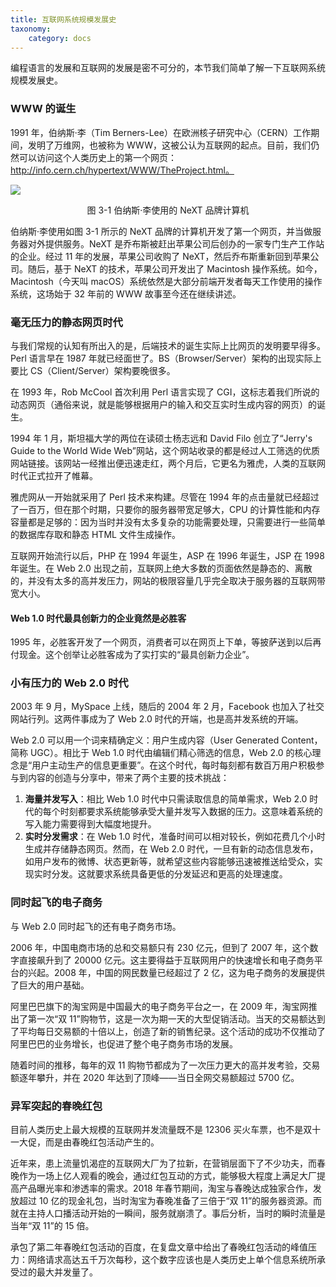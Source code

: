 ```yaml
---
title: 互联网系统规模发展史
taxonomy:
    category: docs
---
```


编程语言的发展和互联网的发展是密不可分的，本节我们简单了解一下互联网系统规模发展史。

### WWW 的诞生

1991 年，伯纳斯·李（Tim Berners-Lee）在欧洲核子研究中心（CERN）工作期间，发明了万维网，也被称为 WWW，这被公认为互联网的起点。目前，我们仍然可以访问这个人类历史上的第一个网页：http://info.cern.ch/hypertext/WWW/TheProject.html。

![](/media/16890620992537.jpg)
<center>图 3-1 伯纳斯·李使用的 NeXT 品牌计算机</center>

伯纳斯·李使用如图 3-1 所示的 NeXT 品牌的计算机开发了第一个网页，并当做服务器对外提供服务。NeXT 是乔布斯被赶出苹果公司后创办的一家专门生产工作站的企业。经过 11 年的发展，苹果公司收购了 NeXT，然后乔布斯重新回到苹果公司。随后，基于 NeXT 的技术，苹果公司开发出了 Macintosh 操作系统。如今，Macintosh（今天叫 macOS）系统依然是大部分前端开发者每天工作使用的操作系统，这场始于 32 年前的 WWW 故事至今还在继续讲述。

### 毫无压力的静态网页时代

与我们常规的认知有所出入的是，后端技术的诞生实际上比网页的发明要早得多。Perl 语言早在 1987 年就已经面世了。BS（Browser/Server）架构的出现实际上要比 CS（Client/Server）架构要晚很多。

在 1993 年，Rob McCool 首次利用 Perl 语言实现了 CGI，这标志着我们所说的动态网页（通俗来说，就是能够根据用户的输入和交互实时生成内容的网页）的诞生。

1994 年 1 月，斯坦福大学的两位在读硕士杨志远和 David Filo 创立了“Jerry's Guide to the World Wide Web”网站，这个网站收录的都是经过人工筛选的优质网站链接。该网站一经推出便迅速走红，两个月后，它更名为雅虎，人类的互联网时代正式拉开了帷幕。

雅虎网从一开始就采用了 Perl 技术来构建。尽管在 1994 年的点击量就已经超过了一百万，但在那个时期，只要你的服务器带宽足够大，CPU 的计算性能和内存容量都是足够的：因为当时并没有太多复杂的功能需要处理，只需要进行一些简单的数据库存取和静态 HTML 文件生成操作。

互联网开始流行以后，PHP 在 1994 年诞生，ASP 在 1996 年诞生，JSP 在 1998 年诞生。在 Web 2.0 出现之前，互联网上绝大多数的页面依然是静态的、离散的，并没有太多的高并发压力，网站的极限容量几乎完全取决于服务器的互联网带宽大小。

#### Web 1.0 时代最具创新力的企业竟然是必胜客

1995 年，必胜客开发了一个网页，消费者可以在网页上下单，等披萨送到以后再付现金。这个创举让必胜客成为了实打实的“最具创新力企业”。

### 小有压力的 Web 2.0 时代

2003 年 9 月，MySpace 上线，随后的 2004 年 2 月，Facebook 也加入了社交网站行列。这两件事成为了 Web 2.0 时代的开端，也是高并发系统的开端。

Web 2.0 可以用一个词来精确定义：用户生成内容（User Generated Content，简称 UGC）。相比于 Web 1.0 时代由编辑们精心筛选的信息，Web 2.0 的核心理念是“用户主动生产的信息更重要”。在这个时代，每时每刻都有数百万用户积极参与到内容的创造与分享中，带来了两个主要的技术挑战：

1. **海量并发写入**：相比 Web 1.0 时代中只需读取信息的简单需求，Web 2.0 时代的每个时刻都要求系统能够承受大量并发写入数据的压力。这意味着系统的写入能力需要得到大幅度地提升。
2. **实时分发需求**：在 Web 1.0 时代，准备时间可以相对较长，例如花费几个小时生成并存储静态网页。然而，在 Web 2.0 时代，一旦有新的动态信息发布，如用户发布的微博、状态更新等，就希望这些内容能够迅速被推送给受众，实现实时分发。这就要求系统具备更低的分发延迟和更高的处理速度。

### 同时起飞的电子商务

与 Web 2.0 同时起飞的还有电子商务市场。

2006 年，中国电商市场的总和交易额只有 230 亿元，但到了 2007 年，这个数字直接飙升到了 20000 亿元。这主要得益于互联网用户的快速增长和电子商务平台的兴起。2008 年，中国的网民数量已经超过了 2 亿，这为电子商务的发展提供了巨大的用户基础。

阿里巴巴旗下的淘宝网是中国最大的电子商务平台之一，在 2009 年，淘宝网推出了第一次“双 11”购物节，这是一次为期一天的大型促销活动。当天的交易额达到了平均每日交易额的十倍以上，创造了新的销售纪录。这个活动的成功不仅推动了阿里巴巴的业务增长，也促进了整个电子商务市场的发展。

随着时间的推移，每年的双 11 购物节都成为了一次压力更大的高并发考验，交易额逐年攀升，并在 2020 年达到了顶峰——当日全网交易额超过 5700 亿。

### 异军突起的春晚红包

目前人类历史上最大规模的互联网并发流量既不是 12306 买火车票，也不是双十一大促，而是由春晚红包活动产生的。

近年来，患上流量饥渴症的互联网大厂为了拉新，在营销层面下了不少功夫，而春晚作为一场上亿人观看的晚会，通过红包互动的方式，能够极大程度上满足大厂提高产品曝光率和渗透率的需求。2018 年春节期间，淘宝与春晚达成独家合作，发放超过 10 亿的现金礼包，当时淘宝为春晚准备了三倍于“双 11”的服务器资源。而就在主持人口播活动开始的一瞬间，服务就崩溃了。事后分析，当时的瞬时流量是当年“双 11”的 15 倍。

承包了第二年春晚红包活动的百度，在复盘文章中给出了春晚红包活动的峰值压力：网络请求高达五千万次每秒，这个数字应该也是人类历史上单个信息系统所承受过的最大并发量了。
